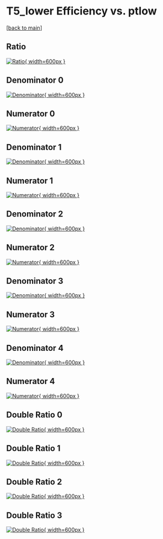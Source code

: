 # T5_lower Efficiency vs. ptlow

[[back to main](./)]



## Ratio

[![Ratio](../mtv/var/T5_lower_xtr_13_1_eff_ptlow.png){ width=600px }](../mtv/var/T5_lower_xtr_13_1_eff_ptlow.pdf)

## Denominator 0

[![Denominator](../mtv/den/T5_lower_xtr_13_1_eff_ptlow_den0.png){ width=600px }](../mtv/den/T5_lower_xtr_13_1_eff_ptlow_den0.pdf)

## Numerator 0

[![Numerator](../mtv/num/T5_lower_xtr_13_1_eff_ptlow_num0.png){ width=600px }](../mtv/num/T5_lower_xtr_13_1_eff_ptlow_num0.pdf)

## Denominator 1

[![Denominator](../mtv/den/T5_lower_xtr_13_1_eff_ptlow_den1.png){ width=600px }](../mtv/den/T5_lower_xtr_13_1_eff_ptlow_den1.pdf)

## Numerator 1

[![Numerator](../mtv/num/T5_lower_xtr_13_1_eff_ptlow_num1.png){ width=600px }](../mtv/num/T5_lower_xtr_13_1_eff_ptlow_num1.pdf)

## Denominator 2

[![Denominator](../mtv/den/T5_lower_xtr_13_1_eff_ptlow_den2.png){ width=600px }](../mtv/den/T5_lower_xtr_13_1_eff_ptlow_den2.pdf)

## Numerator 2

[![Numerator](../mtv/num/T5_lower_xtr_13_1_eff_ptlow_num2.png){ width=600px }](../mtv/num/T5_lower_xtr_13_1_eff_ptlow_num2.pdf)

## Denominator 3

[![Denominator](../mtv/den/T5_lower_xtr_13_1_eff_ptlow_den3.png){ width=600px }](../mtv/den/T5_lower_xtr_13_1_eff_ptlow_den3.pdf)

## Numerator 3

[![Numerator](../mtv/num/T5_lower_xtr_13_1_eff_ptlow_num3.png){ width=600px }](../mtv/num/T5_lower_xtr_13_1_eff_ptlow_num3.pdf)

## Denominator 4

[![Denominator](../mtv/den/T5_lower_xtr_13_1_eff_ptlow_den4.png){ width=600px }](../mtv/den/T5_lower_xtr_13_1_eff_ptlow_den4.pdf)

## Numerator 4

[![Numerator](../mtv/num/T5_lower_xtr_13_1_eff_ptlow_num4.png){ width=600px }](../mtv/num/T5_lower_xtr_13_1_eff_ptlow_num4.pdf)

## Double Ratio 0

[![Double Ratio](../mtv/ratio/T5_lower_xtr_13_1_eff_ptlow_ratio0.png){ width=600px }](../mtv/ratio/T5_lower_xtr_13_1_eff_ptlow_ratio0.pdf)

## Double Ratio 1

[![Double Ratio](../mtv/ratio/T5_lower_xtr_13_1_eff_ptlow_ratio1.png){ width=600px }](../mtv/ratio/T5_lower_xtr_13_1_eff_ptlow_ratio1.pdf)

## Double Ratio 2

[![Double Ratio](../mtv/ratio/T5_lower_xtr_13_1_eff_ptlow_ratio2.png){ width=600px }](../mtv/ratio/T5_lower_xtr_13_1_eff_ptlow_ratio2.pdf)

## Double Ratio 3

[![Double Ratio](../mtv/ratio/T5_lower_xtr_13_1_eff_ptlow_ratio3.png){ width=600px }](../mtv/ratio/T5_lower_xtr_13_1_eff_ptlow_ratio3.pdf)


